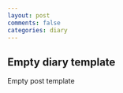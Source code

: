 ```yaml
---
layout: post
comments: false
categories: diary
---
```


## Empty diary template

Empty post template
